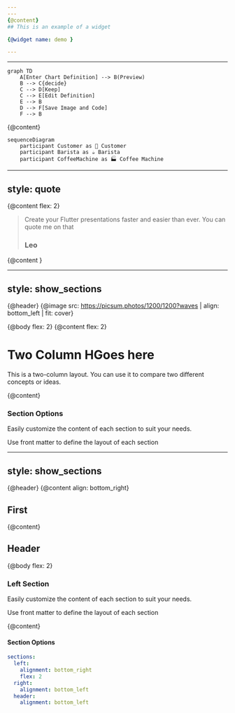 ```yaml
---
---
{@content}
## This is an example of a widget

{@widget name: demo }

---
```

---

```mermaid
graph TD
    A[Enter Chart Definition] --> B(Preview)
    B --> C{decide}
    C --> D[Keep]
    C --> E[Edit Definition]
    E --> B
    D --> F[Save Image and Code]
    F --> B  
```

{@content}

```mermaid
sequenceDiagram
    participant Customer as 🧑 Customer
    participant Barista as ☕ Barista
    participant CoffeeMachine as 🏭 Coffee Machine
```


<!-- Notes go here -->

---
style: quote
---

{@content flex: 2}
> Create your Flutter presentations faster and easier than ever.
> You can quote me on that
> ### Leo 

{@content }


---
style: show_sections
---

{@header}
{@image src: https://picsum.photos/1200/1200?waves | align: bottom_left | fit: cover}

{@body flex: 2}
{@content flex: 2}
# Two Column HGoes here

This is a two-column layout. You can use it to compare two different concepts or ideas.


{@content}

### Section Options

Easily customize the content of each section to suit your needs.

Use front matter to define the layout of each section

---
style: show_sections
---

{@header}
{@content align: bottom_right}

## First

{@content}  


## Header

{@body flex: 2}

### Left Section
Easily customize the content of each section to suit your needs.

Use front matter to define the layout of each section

{@content}

#### Section Options

```yaml
sections:
  left:
    alignment: bottom_right
    flex: 2
  right:
    alignment: bottom_left
  header:
    alignment: bottom_left
```
 

